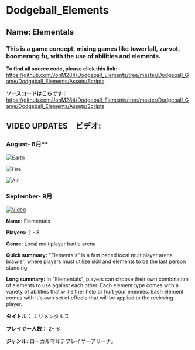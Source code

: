 # Dodgeball_Elements
## Name: Elementals

### This is a game concept, mixing games like towerfall, zarvot, boomerang fu, with the use of abilities and elements.

**To find all source code, please click this link:** https://github.com/JonM284/Dodgeball_Elements/tree/master/Dodgeball_Game/Dodgeball_Elements/Assets/Scripts

**ソースコードはこちです：** https://github.com/JonM284/Dodgeball_Elements/tree/master/Dodgeball_Game/Dodgeball_Elements/Assets/Scripts



## VIDEO UPDATES　ビデオ:

### August- 8月**

![Earth](https://media.giphy.com/media/LrGCttUfPFgWfLJ3ZY/giphy.gif)

![Fire](https://media.giphy.com/media/Vzw2XexcwLHQBVpT3k/giphy.gif)

![Air](https://media.giphy.com/media/Y3jzmupdrwJuYYvGFr/giphy.gif)

### September- 9月

[![Video](https://img.youtube.com/vi/VvEtuBK0pSc/0.jpg)](https://youtu.be/VvEtuBK0pSc)



**Name:** Elementals

**Players:** 2 - 8

**Genre:** Local multiplayer battle arena

**Quick summary:** "Elementals" is a fast paced local multiplayer arena brawler, where players must utilize skill and elements to be the last person standing.

**Long summary:** In "Elementals", players can choose their own combination of elements to use against each other. Each element type comes with a variety of abilities that will either help or hurt your enemies. Each element comes with it's own set of effects that will be applied to the recieving player.

**タイトル：** エリメンタルス

**プレイヤー人数：** 2～8 

**ジャンル:** ローカルマルチプレイヤーアリーナ。 
